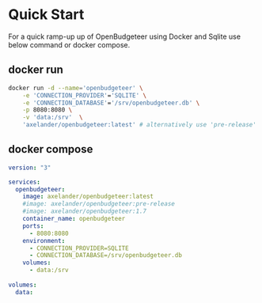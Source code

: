 ﻿# Quick Start

For a quick ramp-up up of OpenBudgeteer using Docker and Sqlite use below command or docker compose.

## docker run

``` bash
docker run -d --name='openbudgeteer' \
    -e 'CONNECTION_PROVIDER'='SQLITE' \
    -e 'CONNECTION_DATABASE'='/srv/openbudgeteer.db' \
    -p 8080:8080 \
    -v 'data:/srv'  \
    'axelander/openbudgeteer:latest' # alternatively use 'pre-release' or a specific version tag
```

## docker compose

``` yml
version: "3"

services:
  openbudgeteer:
    image: axelander/openbudgeteer:latest
    #image: axelander/openbudgeteer:pre-release
    #image: axelander/openbudgeteer:1.7
    container_name: openbudgeteer
    ports:
      - 8080:8080
    environment:
      - CONNECTION_PROVIDER=SQLITE
      - CONNECTION_DATABASE=/srv/openbudgeteer.db
    volumes:
      - data:/srv
        
volumes:
  data:
```
